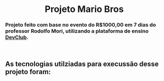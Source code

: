 <h1 align="center">Projeto Mario Bros</h1>

<h3>Projeto feito com base no evento do R$1000,00 em 7 dias do professor Rodolfo Mori, utilizando a plataforma de ensino <a href="https://rodolfomori.com.br/devclub/">DevClub</a>.</h3>
<br>

<h2>As tecnologias utilziadas para execussão desse projeto foram:</h2>

